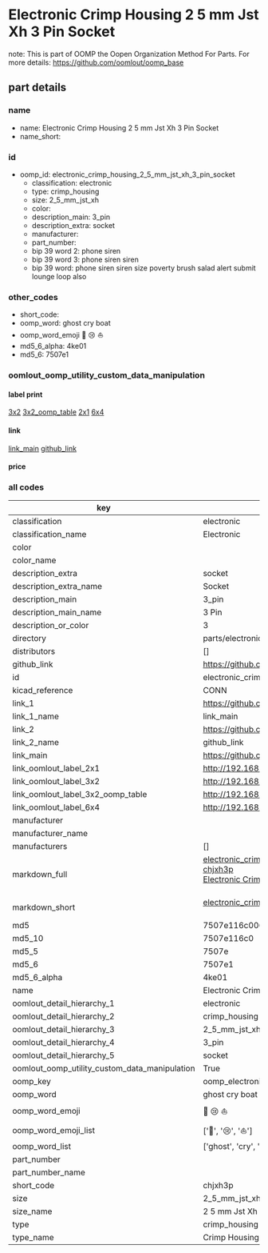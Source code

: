 # Electronic Crimp Housing 2 5 mm Jst Xh 3 Pin Socket  

note: This is part of OOMP the Oopen Organization Method For Parts. For more details: https://github.com/oomlout/oomp_base

##  part details





### name
* name: Electronic Crimp Housing 2 5 mm Jst Xh 3 Pin Socket
* name_short: 
### id
* oomp_id: electronic_crimp_housing_2_5_mm_jst_xh_3_pin_socket
  * classification: electronic
  * type: crimp_housing
  * size: 2_5_mm_jst_xh
  * color: 
  * description_main: 3_pin
  * description_extra: socket
  * manufacturer: 
  * part_number: 
  * bip 39 word 2: phone siren
  * bip 39 word 3: phone siren siren
  * bip 39 word: phone siren siren size poverty brush salad alert submit lounge loop also

### other_codes
* short_code: 
* oomp_word: ghost cry boat
* oomp_word_emoji :ghost: :cry: :boat:
* md5_6_alpha: 4ke01
* md5_6: 7507e1






### oomlout_oomp_utility_custom_data_manipulation
#### label print
[3x2](http://192.168.1.245:1112/?label=oomp%204ke01)
[3x2_oomp_table](http://192.168.1.107:1112/?label=oomp%204ke01)
[2x1](http://192.168.1.242:1112/?label=oomp%204ke01)
[6x4](http://192.168.1.55:1112/?label=oomp%204ke01)    

#### link

[link_main](https://github.com/oomlout/oomlout_oomp_current_version_messy/tree/main/parts/electronic_crimp_housing_2_5_mm_jst_xh_3_pin_socket) [github_link](https://github.com/oomlout/oomlout_oomp_part_src/tree/main/parts/electronic_crimp_housing_2_5_mm_jst_xh_3_pin_socket)                             

#### price







### all codes 
| key | value |  
| --- | --- |  
| classification | electronic |  
| classification_name | Electronic |  
| color |  |  
| color_name |  |  
| description_extra | socket |  
| description_extra_name | Socket |  
| description_main | 3_pin |  
| description_main_name | 3 Pin |  
| description_or_color | 3 |  
| directory | parts/electronic_crimp_housing_2_5_mm_jst_xh_3_pin_socket |  
| distributors | [] |  
| github_link | https://github.com/oomlout/oomlout_oomp_part_src/tree/main/parts/electronic_crimp_housing_2_5_mm_jst_xh_3_pin_socket |  
| id | electronic_crimp_housing_2_5_mm_jst_xh_3_pin_socket |  
| kicad_reference | CONN |  
| link_1 | https://github.com/oomlout/oomlout_oomp_current_version_messy/tree/main/parts/electronic_crimp_housing_2_5_mm_jst_xh_3_pin_socket |  
| link_1_name | link_main |  
| link_2 | https://github.com/oomlout/oomlout_oomp_part_src/tree/main/parts/electronic_crimp_housing_2_5_mm_jst_xh_3_pin_socket |  
| link_2_name | github_link |  
| link_main | https://github.com/oomlout/oomlout_oomp_current_version_messy/tree/main/parts/electronic_crimp_housing_2_5_mm_jst_xh_3_pin_socket |  
| link_oomlout_label_2x1 | http://192.168.1.242:1112/?label=oomp%204ke01 |  
| link_oomlout_label_3x2 | http://192.168.1.245:1112/?label=oomp%204ke01 |  
| link_oomlout_label_3x2_oomp_table | http://192.168.1.107:1112/?label=oomp%204ke01 |  
| link_oomlout_label_6x4 | http://192.168.1.55:1112/?label=oomp%204ke01 |  
| manufacturer |  |  
| manufacturer_name |  |  
| manufacturers | [] |  
| markdown_full | [electronic_crimp_housing_2_5_mm_jst_xh_3_pin_socket](https://github.com/oomlout/oomlout_oomp_current_version_messy/tree/main/parts/electronic_crimp_housing_2_5_mm_jst_xh_3_pin_socket)<br>[chjxh3p](https://github.com/oomlout/oomlout_oomp_current_version_messy/tree/main/parts/electronic_crimp_housing_2_5_mm_jst_xh_3_pin_socket)<br>[Electronic Crimp Housing 2 5 Mm Jst Xh 3 Pin Socket](https://github.com/oomlout/oomlout_oomp_current_version_messy/tree/main/parts/electronic_crimp_housing_2_5_mm_jst_xh_3_pin_socket)<br><br> |  
| markdown_short | [electronic_crimp_housing_2_5_mm_jst_xh_3_pin_socket](https://github.com/oomlout/oomlout_oomp_current_version_messy/tree/main/parts/electronic_crimp_housing_2_5_mm_jst_xh_3_pin_socket)<br><br> |  
| md5 | 7507e116c00637c874d48c9f92f25d1c |  
| md5_10 | 7507e116c0 |  
| md5_5 | 7507e |  
| md5_6 | 7507e1 |  
| md5_6_alpha | 4ke01 |  
| name | Electronic Crimp Housing 2 5 mm Jst Xh 3 Pin Socket |  
| oomlout_detail_hierarchy_1 | electronic |  
| oomlout_detail_hierarchy_2 | crimp_housing |  
| oomlout_detail_hierarchy_3 | 2_5_mm_jst_xh |  
| oomlout_detail_hierarchy_4 | 3_pin |  
| oomlout_detail_hierarchy_5 | socket |  
| oomlout_oomp_utility_custom_data_manipulation | True |  
| oomp_key | oomp_electronic_crimp_housing_2_5_mm_jst_xh_3_pin_socket |  
| oomp_word | ghost cry boat |  
| oomp_word_emoji | :ghost: :cry: :boat: |  
| oomp_word_emoji_list | [':ghost:', ':cry:', ':boat:'] |  
| oomp_word_list | ['ghost', 'cry', 'boat'] |  
| part_number |  |  
| part_number_name |  |  
| short_code | chjxh3p |  
| size | 2_5_mm_jst_xh |  
| size_name | 2 5 mm Jst Xh |  
| type | crimp_housing |  
| type_name | Crimp Housing |  
